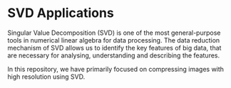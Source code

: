 # SVD Applications
Singular Value Decomposition (SVD) is one of the most general-purpose tools in numerical linear algebra for data processing. The data reduction mechanism of SVD allows us to identify the key features of big data, that are necessary for analysing, understanding and describing the features.

In this repository, we have primarily focused on compressing images with high resolution using SVD. 
